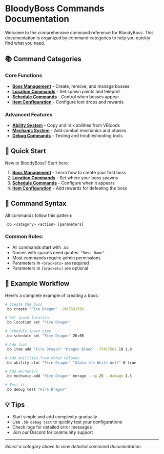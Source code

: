 # BloodyBoss Commands Documentation

Welcome to the comprehensive command reference for BloodyBoss. This documentation is organized by command categories to help you quickly find what you need.

## 📚 Command Categories

### Core Functions
- [**Boss Management**](boss-management.md) - Create, remove, and manage bosses
- [**Location Commands**](location.md) - Set spawn points and teleport
- [**Schedule Commands**](schedule.md) - Control when bosses appear
- [**Item Configuration**](items.md) - Configure loot drops and rewards

### Advanced Features
- [**Ability System**](abilities.md) - Copy and mix abilities from VBloods
- [**Mechanic System**](mechanics.md) - Add combat mechanics and phases
- [**Debug Commands**](debug.md) - Testing and troubleshooting tools

## 🚀 Quick Start

New to BloodyBoss? Start here:

1. **[Boss Management](boss-management.md)** - Learn how to create your first boss
2. **[Location Commands](location.md)** - Set where your boss spawns
3. **[Schedule Commands](schedule.md)** - Configure when it appears
4. **[Item Configuration](items.md)** - Add rewards for defeating the boss

## 📖 Command Syntax

All commands follow this pattern:
```
.bb <category> <action> [parameters]
```

### Common Rules:
- All commands start with `.bb`
- Names with spaces need quotes: `"Boss Name"`
- Most commands require admin permissions
- Parameters in `<brackets>` are required
- Parameters in `[brackets]` are optional

## 🎯 Example Workflow

Here's a complete example of creating a boss:

```bash
# Create the boss
.bb create "Fire Dragon" -1905691330

# Set spawn location
.bb location set "Fire Dragon"

# Schedule spawn time
.bb schedule set "Fire Dragon" 20:00

# Add loot
.bb item add "Fire Dragon" "Dragon Blood" -77477508 10 1.0

# Add abilities from other VBloods
.bb ability-slot "Fire Dragon" "Alpha the White Wolf" 0 true

# Add mechanics
.bb mechanic-add "Fire Dragon" enrage --hp 25 --damage 1.5

# Test it
.bb debug test "Fire Dragon"
```

## 💡 Tips

- Start simple and add complexity gradually
- Use `.bb debug test` to quickly test your configurations
- Check logs for detailed error messages
- Join our Discord for community support

---

*Select a category above to view detailed command documentation.*